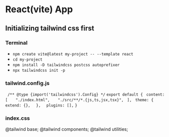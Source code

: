 # React(vite) App
## Initializing tailwind css first
### Terminal
 - `npm create vite@latest my-project -- --template react`
 - `cd my-project`
 - `npm install -D tailwindcss postcss autoprefixer`
 - `npx tailwindcss init -p`

 ### tailwind.config.js
` /** @type {import('tailwindcss').Config} */`
`export default {`
` content: [`
`   "./index.html",`
 `   "./src/**/*.{js,ts,jsx,tsx}",`
 ` ],`
 ` theme: {`
`    extend: {},`
`  },`
`  plugins: [],`
`}`

### index.css
@tailwind base;
@tailwind components;
@tailwind utilities;

